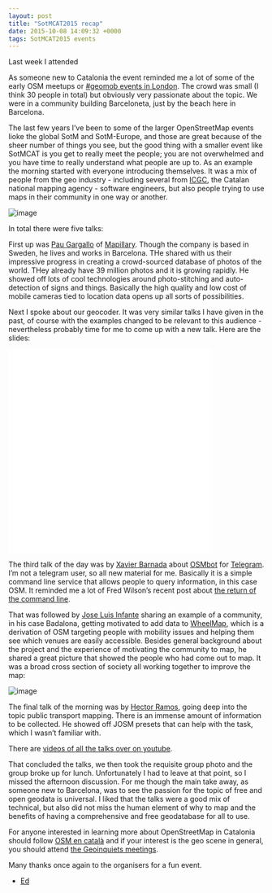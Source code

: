 ```yaml
--- 
layout: post
title: "SotMCAT2015 recap"
date: 2015-10-08 14:09:32 +0000
tags: SotMCAT2015 events
---
```

Last week I attended

As someone new to Catalonia the event reminded me a lot of some of the early OSM meetups or [#geomob events in London](http://geomobldn.org/). The crowd was small (I think 30 people in total) but obviously very passionate about the topic. We were in a community building Barceloneta, just by the beach here in Barcelona. 

The last few years I’ve been to some of the larger OpenStreetMap events lioke the global SotM and SotM-Europe, and those are great because of the sheer number of things you see, but the good thing with a smaller event like SotMCAT is you get to really meet the people; you are not overwhelmed and you have time to really understand what people are up to. As an example the morning started with everyone introducing themselves. It was a mix of people from the geo industry - including several from [ICGC](http://icc.cat/), the Catalan national mapping agency - software engineers, but also people trying to use maps in their community in one way or another.

![image](/images/tumblr_inline_nvwj5hMgtQ1siukvl_540.jpg)

In total there were five talks:

First up was [Pau Gargallo](https://twitter.com/paugargallo) of [Mapillary](https://www.mapillary.com/). Though the company is based in Sweden, he lives and works in Barcelona. THe shared with us their impressive progress in creating a crowd-sourced database of photos of the world. THey already have 39 million photos and it is growing rapidly. He showed off lots of cool technologies around photo-stitching and auto-detection of signs and things. Basically the high quality and low cost of mobile cameras tied to location data opens up all sorts of possibilities. 

Next I spoke about our geocoder. It was very similar talks I have given in the past, of course with the examples changed to be relevant to this audience - nevertheless probably time for me to come up with a new talk. Here are the slides:

<iframe src="//www.slideshare.net/slideshow/embed_code/key/cQ2RkA9mG0XqdJ" frameborder="0" height="400" width="400"></iframe>

The third talk of the day was by [Xavier Barnada](https://twitter.com/Xevib) about [OSMbot](https://twitter.com/osmbot_telegram) for [Telegram](https://telegram.org/). I’m not a telegram user, so all new material for me. Basically it is a simple command line service that allows people to query information, in this case OSM. It reminded me a lot of Fred Wilson’s recent post about [the return of the command line](http://avc.com/2015/09/the-return-of-the-command-line-interface/).   

That was followed by [Jose Luis Infante](https://twitter.com/infantejl) sharing an example of a community, in his case Badalona, getting motivated to add data to [WheelMap](http://wheelmap.org/), which is a derivation of OSM targeting people with mobility issues and helping them see which venues are easily accessible. Besides general background about the project and the experience of motivating the community to map, he shared a great picture that showed the people who had come out to map. It was a broad cross section of society all working together to improve the map:

![image](/images/tumblr_inline_nvwkr2Z40l1siukvl_540.jpg)

The final talk of the morning was by [Hector Ramos](https://twitter.com/yopaseopor), going deep into the topic public transport mapping. There is an immense amount of information to be collected. He showed off JOSM presets that can help with the task, which I wasn’t familiar with. 

There are [videos of all the talks over on youtube](https://www.youtube.com/channel/UCcj8Pg0w6U_spiaiDnnXuzQ).   

That concluded the talks, we then took the requisite group photo and the group broke up for lunch. Unfortunately I had to leave at that point, so I missed the afternoon discussion. For me though the main take away, as someone new to Barcelona, was to see the passion for the topic of free and open geodata is universal. I liked that the talks were a good mix of technical, but also did not miss the human element of why to map and the benefits of having a comprehensive and free geodatabase for all to use. 

For anyone interested in learning more about OpenStreetMap in Catalonia should follow [OSM en català](https://twitter.com/OSMcatala) and if your interest is the geo scene in general, you should attend [the Geoinquiets meetings](http://geoinquiets.cat/).

Many thanks once again to the organisers for a fun event. 

- [Ed](https://twitter.com/freyfogle)
